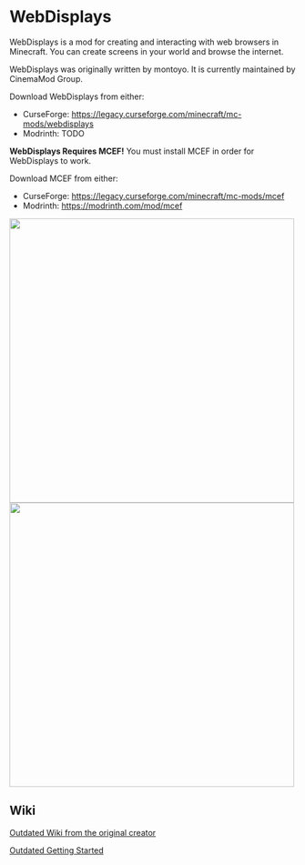 # WebDisplays
WebDisplays is a mod for creating and interacting with web browsers in Minecraft. You can create screens in your world and browse the internet.

WebDisplays was originally written by montoyo. It is currently maintained by CinemaMod Group.

Download WebDisplays from either:
- CurseForge: https://legacy.curseforge.com/minecraft/mc-mods/webdisplays
- Modrinth: TODO

**WebDisplays Requires MCEF!** You must install MCEF in order for WebDisplays to work.

Download MCEF from either:
- CurseForge: https://legacy.curseforge.com/minecraft/mc-mods/mcef
- Modrinth: https://modrinth.com/mod/mcef

<img src='https://github.com/CinemaMod/webdisplays/assets/30220598/2acfd365-fa87-4adb-970a-33bb5c79f7ba' width='500'>
<img src='https://github.com/CinemaMod/webdisplays/assets/30220598/4e9985a3-d09f-4ab4-8016-37733d4f4a99' width='500'>

## Wiki
[Outdated Wiki from the original creator](https://montoyo.net/wdwiki/index.php?title=Main_Page)

[Outdated Getting Started](https://montoyo.net/wdwiki/index.php?title=Screen)
